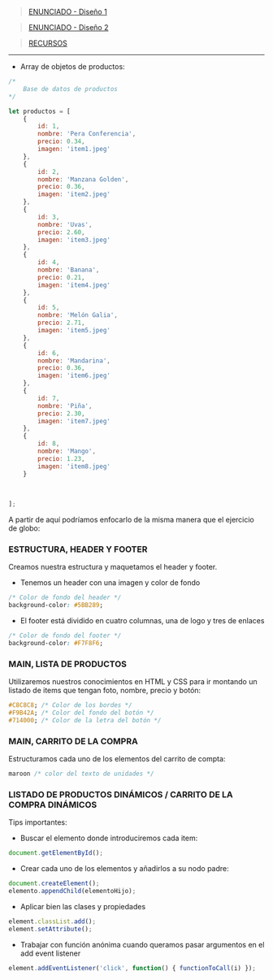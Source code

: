 >[ENUNCIADO - Diseño 1](S8-recursos/enunciado-mercadona-1.pdf)

>[ENUNCIADO - Diseño 2](S8-recursos/encunciado-mercadona-2.pdf)

>[RECURSOS](S8-recursos/mercadona-recursos.zip)

--- 

- Array de objetos de productos:

```js
/*
    Base de datos de productos
*/

let productos = [
    {
        id: 1,
        nombre: 'Pera Conferencia',
        precio: 0.34,
        imagen: 'item1.jpeg'
    },
    {
        id: 2,
        nombre: 'Manzana Golden',
        precio: 0.36,
        imagen: 'item2.jpeg'
    },
    {
        id: 3,
        nombre: 'Uvas',
        precio: 2.60,
        imagen: 'item3.jpeg'
    },
    {
        id: 4,
        nombre: 'Banana',
        precio: 0.21,
        imagen: 'item4.jpeg'
    },
    {
        id: 5,
        nombre: 'Melón Galia',
        precio: 2.71,
        imagen: 'item5.jpeg'
    },
    {
        id: 6,
        nombre: 'Mandarina',
        precio: 0.36,
        imagen: 'item6.jpeg'
    },
    {
        id: 7,
        nombre: 'Piña',
        precio: 2.30,
        imagen: 'item7.jpeg'
    },
    {
        id: 8,
        nombre: 'Mango',
        precio: 1.23,
        imagen: 'item8.jpeg'
    }
    
    
    
];
```

A partir de aquí podríamos enfocarlo de la misma manera que el ejercicio de globo:

### ESTRUCTURA, HEADER Y FOOTER

Creamos nuestra estructura y maquetamos el header y footer.

- Tenemos un header con una imagen y color de fondo

```css
/* Color de fondo del header */
background-color: #5BB289;
```

- El footer está dividido en cuatro columnas, una de logo y tres de enlaces

```css
/* Color de fondo del footer */
background-color: #F7F8F6;
```

### MAIN, LISTA DE PRODUCTOS

Utilizaremos nuestros conocimientos en HTML y CSS para ir montando un listado de items que tengan foto, nombre, precio y botón:

```css
#C8C8C8; /* Color de los bordes */
#F9B42A; /* Color del fondo del botón */
#714000; /* Color de la letra del botón */
```

### MAIN, CARRITO DE LA COMPRA

Estructuramos cada uno de los elementos del carrito de compta:

```css
maroon /* color del texto de unidades */
```

### LISTADO DE PRODUCTOS DINÁMICOS / CARRITO DE LA COMPRA DINÁMICOS

Tips importantes:

- Buscar el elemento donde introduciremos cada item:

```js
document.getElementById();
```

- Crear cada uno de los elementos y añadirlos a su nodo padre:

```js
document.createElement();
elemento.appendChild(elementoHijo);
```

- Aplicar bien las clases y propiedades

```js
element.classList.add();
element.setAttribute();
```

- Trabajar con función anónima cuando queramos pasar argumentos en  el add event listener

```js
element.addEventListener('click', function() { functionToCall(i) });
```
